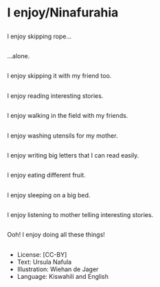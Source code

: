 # I enjoy/Ninafurahia

##
I enjoy skipping rope...

##
...alone.

##
I enjoy skipping it with my friend too.

##
I enjoy reading interesting stories.

##
I enjoy walking in the field with my friends.

##
I enjoy washing utensils for my mother.

##
I enjoy writing big letters that I can read easily.

##
I enjoy eating different fruit.

##
I enjoy sleeping on a big bed.

##
I enjoy listening to mother telling interesting stories.

##
Ooh! I enjoy doing all these things!

##
* License: [CC-BY]
* Text: Ursula Nafula
* Illustration: Wiehan de Jager
* Language: Kiswahili and English
